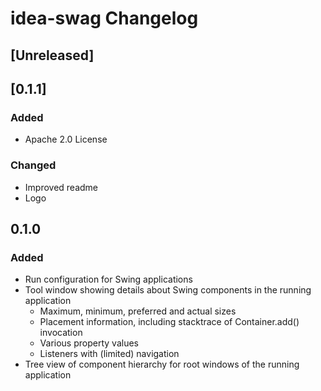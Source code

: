 <!-- Keep a Changelog guide -> https://keepachangelog.com -->

# idea-swag Changelog

## [Unreleased]

## [0.1.1]
### Added
- Apache 2.0 License

### Changed
- Improved readme
- Logo

## 0.1.0
### Added
- Run configuration for Swing applications
- Tool window showing details about Swing components in the running application
    - Maximum, minimum, preferred and actual sizes
    - Placement information, including stacktrace of Container.add() invocation
    - Various property values
    - Listeners with (limited) navigation
- Tree view of component hierarchy for root windows of the running application